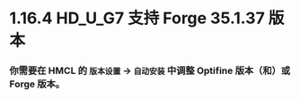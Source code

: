 # 1.16.4 HD_U_G7 支持 Forge 35.1.37 版本

### 你需要在 HMCL 的 `版本设置` -> `自动安装` 中调整 Optifine 版本（和）或 Forge 版本。
